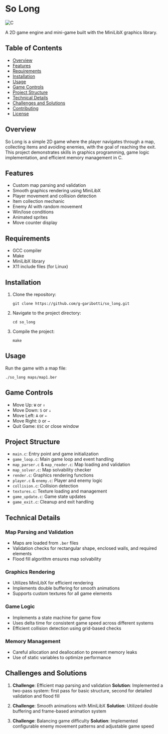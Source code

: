 # So Long

![C](https://img.shields.io/badge/language-C-blue.svg)

A 2D game engine and mini-game built with the MiniLibX graphics library.

## Table of Contents
- [Overview](#overview)
- [Features](#features)
- [Requirements](#requirements)
- [Installation](#installation)
- [Usage](#usage)
- [Game Controls](#game-controls)
- [Project Structure](#project-structure)
- [Technical Details](#technical-details)
- [Challenges and Solutions](#challenges-and-solutions)
- [Contributing](#contributing)
- [License](#license)

## Overview

So Long is a simple 2D game where the player navigates through a map, collecting items and avoiding enemies, with the goal of reaching the exit. This project demonstrates skills in graphics programming, game logic implementation, and efficient memory management in C.

## Features

- Custom map parsing and validation
- Smooth graphics rendering using MiniLibX
- Player movement and collision detection
- Item collection mechanic
- Enemy AI with random movement
- Win/lose conditions
- Animated sprites
- Move counter display

## Requirements

- GCC compiler
- Make
- MiniLibX library
- X11 include files (for Linux)

## Installation

1. Clone the repository:
   ```
   git clone https://github.com/g-garibotti/so_long.git
   ```
2. Navigate to the project directory:
   ```
   cd so_long
   ```
3. Compile the project:
   ```
   make
   ```

## Usage

Run the game with a map file:

```
./so_long maps/map1.ber
```

## Game Controls

- Move Up: `W` or `↑`
- Move Down: `S` or `↓`
- Move Left: `A` or `←`
- Move Right: `D` or `→`
- Quit Game: `ESC` or close window

## Project Structure

- `main.c`: Entry point and game initialization
- `game_loop.c`: Main game loop and event handling
- `map_parser.c` & `map_reader.c`: Map loading and validation
- `map_solver.c`: Map solvability checker
- `render.c`: Graphics rendering functions
- `player.c` & `enemy.c`: Player and enemy logic
- `collision.c`: Collision detection
- `textures.c`: Texture loading and management
- `game_update.c`: Game state updates
- `game_exit.c`: Cleanup and exit handling

## Technical Details

### Map Parsing and Validation
- Maps are loaded from `.ber` files
- Validation checks for rectangular shape, enclosed walls, and required elements
- Flood fill algorithm ensures map solvability

### Graphics Rendering
- Utilizes MiniLibX for efficient rendering
- Implements double buffering for smooth animations
- Supports custom textures for all game elements

### Game Logic
- Implements a state machine for game flow
- Uses delta time for consistent game speed across different systems
- Efficient collision detection using grid-based checks

### Memory Management
- Careful allocation and deallocation to prevent memory leaks
- Use of static variables to optimize performance

## Challenges and Solutions

1. **Challenge**: Efficient map parsing and validation
   **Solution**: Implemented a two-pass system: first pass for basic structure, second for detailed validation and flood fill

2. **Challenge**: Smooth animations with MiniLibX
   **Solution**: Utilized double buffering and frame-based animation system

3. **Challenge**: Balancing game difficulty
   **Solution**: Implemented configurable enemy movement patterns and adjustable game speed

